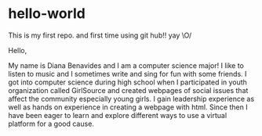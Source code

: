 # hello-world
This is my first repo. and first time using git hub!! yay \O/

Hello, 

My name is Diana Benavides and I am a computer science major! 
I like to listen to music and I sometimes write and sing for fun with some friends. 
I got into computer science during high school when I participated in youth organization 
called GirlSource and created webpages of social issues that affect the community 
especially young girls. I gain leadership experience as well as hands on experience 
in creating a webpage with html. Since then I have been eager to learn and explore different 
ways to use a virtual platform for a good cause. 
